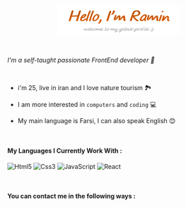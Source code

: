 <p align="center"><a href="https://github.com/RaminHaghi"><img width="55%" height="20%" alt="Hello, I'm Ramin. welcome to my github profile :)" src="https://github.com/RaminHaghi/RaminHaghi/blob/main/png%20Main.png?raw=true"/></a></p>

<br />

*I'm a self-taught passionate FrontEnd developer 💎*

<br />

- i'm 25, live in iran and I love nature tourism 🏞️

- I am more interested in <code>computers</code> and <code>coding</code> 💻

- My main language is Farsi, I can also speak English 😊
  
<br />

<h4>My Languages ​​I Currently Work With :</h4>

![Html5](https://img.shields.io/badge/HTML5-E34F26?style=for-the-badge&logo=html5&logoColor=white)
![Css3](https://img.shields.io/badge/CSS3-1572B6?style=for-the-badge&logo=css3&logoColor=white)
![JavaScript](https://img.shields.io/badge/JavaScript-323330?style=for-the-badge&logo=javascript&logoColor=F7DF1E)
![React](https://img.shields.io/badge/React-20232A?style=for-the-badge&logo=react&logoColor=61DAFB)

<br />

<h4> You can contact me in the following ways :</h4>
